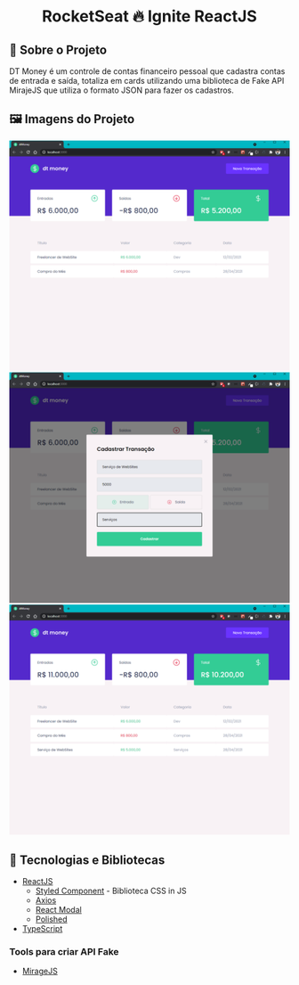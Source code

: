 <!-- Title -->
<h1 align="center"> RocketSeat 🔥 Ignite ReactJS </h1>

<!-- Sobre o Projeto -->
## 🚀 Sobre o Projeto
DT Money é um controle de contas financeiro pessoal que cadastra contas de entrada e saída, totaliza em cards utilizando uma biblioteca de Fake API MirajeJS que utiliza o formato JSON para fazer os cadastros. 

## 🖼️ Imagens do Projeto
<div align="center">
  <img src="https://github.com/brunoemferreira/rocketseat-ignite-dt-money/blob/main/Assets/tela1.png">
</div>
<div align="center">
  <img src="https://github.com/brunoemferreira/rocketseat-ignite-dt-money/blob/main/Assets/tela2.png">
</div>
<div align="center">
  <img src="https://github.com/brunoemferreira/rocketseat-ignite-dt-money/blob/main/Assets/tela3.png">
</div>

## 🧰 Tecnologias e Bibliotecas

* [ReactJS](https://pt-br.reactjs.org/tutorial/tutorial.html)
  * [Styled Component](https://www.npmjs.com/package/styled-components) - Biblioteca CSS in JS
  * [Axios](https://www.npmjs.com/package/axios)
  * [React Modal](https://www.npmjs.com/package/react-modal)
  * [Polished](https://www.npmjs.com/package/polished)
* [TypeScript](https://www.typescriptlang.org/)

### Tools para criar API Fake
 * [MirageJS]()

